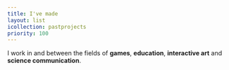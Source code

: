 ```yaml
---
title: I've made
layout: list
icollection: pastprojects
priority: 100
---
```

I work in and between the fields of **games**, **education**, **interactive art** and **science communication**.
